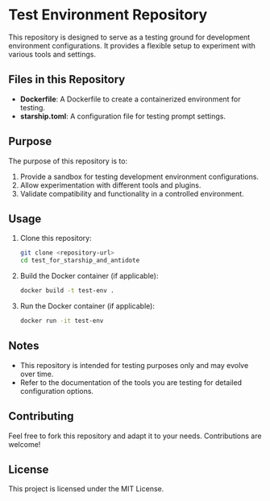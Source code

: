 # Test Environment Repository

This repository is designed to serve as a testing ground for development environment configurations. It provides a flexible setup to experiment with various tools and settings.

## Files in this Repository

- **Dockerfile**: A Dockerfile to create a containerized environment for testing.
- **starship.toml**: A configuration file for testing prompt settings.

## Purpose

The purpose of this repository is to:

1. Provide a sandbox for testing development environment configurations.
2. Allow experimentation with different tools and plugins.
3. Validate compatibility and functionality in a controlled environment.

## Usage

1. Clone this repository:

   ```zsh
   git clone <repository-url>
   cd test_for_starship_and_antidote
   ```

2. Build the Docker container (if applicable):

   ```zsh
   docker build -t test-env .
   ```

3. Run the Docker container (if applicable):

   ```zsh
   docker run -it test-env
   ```

## Notes

- This repository is intended for testing purposes only and may evolve over time.
- Refer to the documentation of the tools you are testing for detailed configuration options.

## Contributing

Feel free to fork this repository and adapt it to your needs. Contributions are welcome!

## License

This project is licensed under the MIT License.

